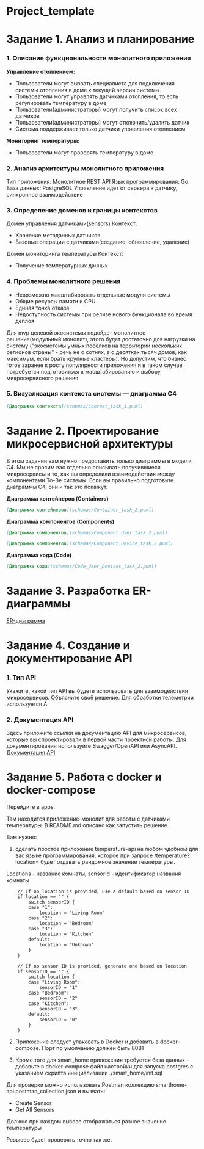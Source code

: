 # Project_template

# Задание 1. Анализ и планирование

### 1. Описание функциональности монолитного приложения

**Управление отоплением:**

- Пользователи могут вызвать специалиста для подключения системы отопления в доме к текущей версии системы
- Пользователи могут управлять датчиками отопления, то есть регулировать температуру в доме
- Пользователи(администраторы) могут получить список всех датчиков
- Пользователи(администраторы) могут отключить/удалить датчик
- Система поддерживает только датчики управления отоплением

**Мониторинг температуры:**

- Пользователи могут проверять температуру в доме

### 2. Анализ архитектуры монолитного приложения

Тип приложения: Монолитное REST API
Язык программирования: Go
База данных: PostgreSQL
Управление идет от сервера к датчику, синхронное взаимодействие

### 3. Определение доменов и границы контекстов

Домен управления датчиками(sensors)
Контекст:
- Хранение метаданных датчиков
- Базовые операции с датчиками(создание, обновление, удаление)

Домен мониторинга температуры
Контекст:
- Получение температурных данных

### **4. Проблемы монолитного решения**

- Невозможно масштабировать отдельные модули системы
- Общие ресурсы памяти и CPU
- Единая точка отказа
- Недоступность системы при релизе нового функционала во время деплоя

Для mvp целевой экосистемы подойдет монолитное решение(модульный монолит), этого будет достаточно для нагрузки на систему ("экосистемы умных посёлков на территории нескольких регионов страны" - речь не о сотнях, а о десятках тысяч домов, как максимум, если брать крупные кластеры).
Но допустим, что бизнес готов заранее к росту популярности приложения и в таком случае потребуется подготовиться к масштабированию и выбору микросервисного решения

### 5. Визуализация контекста системы — диаграмма С4

```markdown
[Диаграмма контекста](schemas/Context_task_1.puml)
```

# Задание 2. Проектирование микросервисной архитектуры

В этом задании вам нужно предоставить только диаграммы в модели C4. Мы не просим вас отдельно описывать получившиеся микросервисы и то, как вы определили взаимодействия между компонентами To-Be системы. Если вы правильно подготовите диаграммы C4, они и так это покажут.

**Диаграмма контейнеров (Containers)**

```markdown
[Диаграмма контейнеров](schemas/Container_task_2.puml)
```

**Диаграмма компонентов (Components)**

```markdown
[Диаграмма компонентов](schemas/Component_User_task_2.puml)
```

```markdown
[Диаграмма компонентов](schemas/Component_Device_task_2.puml)
```

**Диаграмма кода (Code)**

```markdown
[Диаграмма кода](schemas/Code_User_Devices_task_2.puml)
```

# Задание 3. Разработка ER-диаграммы

[ER-диаграмма](schemas/Entity_Relation_task_3.puml)

# Задание 4. Создание и документирование API

### 1. Тип API

Укажите, какой тип API вы будете использовать для взаимодействия микросервисов. Объясните своё решение.
Для обработки телеметрии используется A

### 2. Документация API

Здесь приложите ссылки на документацию API для микросервисов, которые вы спроектировали в первой части проектной работы. Для документирования используйте Swagger/OpenAPI или AsyncAPI.
[Документация API](schemas/openApi/OpenAPI_task_4.yaml)

# Задание 5. Работа с docker и docker-compose

Перейдите в apps.

Там находится приложение-монолит для работы с датчиками температуры. В README.md описано как запустить решение.

Вам нужно:

1) сделать простое приложение temperature-api на любом удобном для вас языке программирования, которое при запросе /temperature?location= будет отдавать рандомное значение температуры.

Locations - название комнаты, sensorId - идентификатор названия комнаты

```
	// If no location is provided, use a default based on sensor ID
	if location == "" {
		switch sensorID {
		case "1":
			location = "Living Room"
		case "2":
			location = "Bedroom"
		case "3":
			location = "Kitchen"
		default:
			location = "Unknown"
		}
	}

	// If no sensor ID is provided, generate one based on location
	if sensorID == "" {
		switch location {
		case "Living Room":
			sensorID = "1"
		case "Bedroom":
			sensorID = "2"
		case "Kitchen":
			sensorID = "3"
		default:
			sensorID = "0"
		}
	}
```

2) Приложение следует упаковать в Docker и добавить в docker-compose. Порт по умолчанию должен быть 8081

3) Кроме того для smart_home приложения требуется база данных - добавьте в docker-compose файл настройки для запуска postgres с указанием скрипта инициализации ./smart_home/init.sql

Для проверки можно использовать Postman коллекцию smarthome-api.postman_collection.json и вызвать:

- Create Sensor
- Get All Sensors

Должно при каждом вызове отображаться разное значение температуры

Ревьюер будет проверять точно так же.


